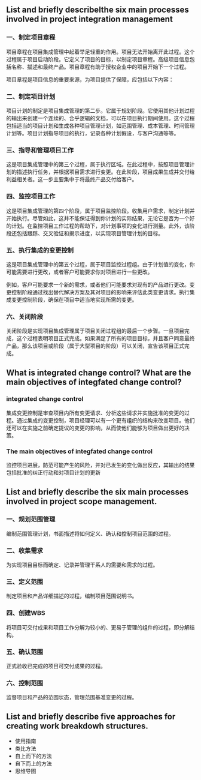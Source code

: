 ## List and briefly describelthe six main processes involved in project integration management

### 一、制定项目章程

项目章程在项目集成管理中起着举足轻重的作用。项目无法开始离开此过程。这个过程属于项目启动阶段。它定义了项目的目标，以制定项目章程。高级项目信息包括名称、描述和最终产品。项目章程有助于授权企业中的项目开始下一个过程。

项目章程是项目信息的重要来源，为项目提供了保障，应包括以下内容：

### 二、制定项目计划

项目计划的制定是项目集成管理的第二步。它属于规划阶段。它使用其他计划过程的输出来创建一个连续的、合乎逻辑的文档，可以在项目执行期间使用。这个过程包括适当的项目计划和生成各种项目管理计划，如范围管理、成本管理、时间管理计划等。项目计划指导项目的执行，记录各种计划假设，与客户沟通等等。



### 三、指导和管理项目工作

这是项目集成管理中的第三个过程，属于执行区域。在此过程中，按照项目管理计划的描述执行任务，并根据项目需求进行变更。在此阶段，项目成果生成并交付给利益相关者。这一步主要集中于将最终产品交付给客户。

### 四、监控项目工作

这是项目集成管理的第四个阶段，属于项目监控阶段。收集用户需求，制定计划并开始执行。尽管如此，这并不能保证得到你计划的实际结果，无论它是否为一个好的计划。在监控项目工作过程的帮助下，对计划事项的变化进行测量。此外，该阶段还包括跟踪、交叉验证和揭示进度，以实现项目管理计划的目标。

### 五、执行集成的变更控制

这是项目集成管理中的第五个过程，属于项目监控过程组。由于计划值的变化，你可能需要进行更改，或者客户可能要求你对项目进行一些更改。

例如，客户可能要求一个新的需求，或者他们可能要求对现有的产品进行更改。变更控制阶段通过找出替代解决方案及其对项目的影响来评估此类变更请求。执行集成变更控制阶段，确保在项目中适当地实现所需的变更。

### 六、关闭阶段

关闭阶段是实现项目集成管理属于项目关闭过程组的最后一个步骤。一旦项目完成，这个过程表明项目正式完成。如果满足了所有的项目目标，并且客户同意最终产品，那么该项目或阶段（属于大型项目的阶段）可以关闭，宣告该项目正式完成。

## What is integrated change control? What are the main objectives of integfated change control?

### integrated change control

集成变更控制是审查项目内所有变更请求、分析这些请求并实施批准的变更的过程。通过集成的变更控制，项目经理可以有一个更有组织的结构来改变项目。他们还可以在实施之前确定提议的变更的影响，从而使他们能够为项目做出更好的决策。

### The main objectives of integfated change control

监控项目进展，防范可能产生的风险，并对已发生的变化做出反应，其输出的结果包括批准的纠正行动和对项目计划的更新

## List and briefly describe the six main processes involved in project scope management.

### 一、规划范围管理

编制范围管理计划，书面描述将如何定义、确认和控制项目范围的过程。

### 二、收集需求

为实现项目目标而确定、记录并管理干系人的需要和需求的过程。

### 三、定义范围

制定项目和产品详细描述的过程，编制项目范围说明书。

### 四、创建WBS

将项目可交付成果和项目工作分解为较小的、更易于管理的组件的过程，即分解结构。

### 五、确认范围

正式验收已完成的项目可交付成果的过程。

### 六、控制范围

监督项目和产品的范围状态，管理范围基准变更的过程。

## List and briefly describe five approaches for creating work breakdowh structures.

- 使用指南
- 类比方法
- 自上而下的方法
- 自下而上的方法
- 思维导图
